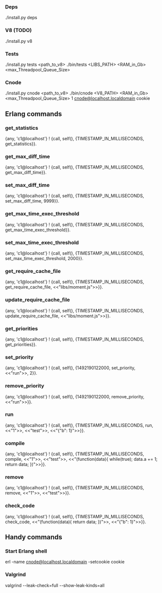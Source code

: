 ### Deps
  ./install.py deps
### V8 (TODO)
  ./install.py v8 <version>
### Tests
  ./install.py tests <path_to_v8>
  ./bin/tests <LIBS_PATH> <RAM_in_Gb> <max_Threadpool_Queue_Size>
### Cnode
  ./install.py cnode <path_to_v8>
  ./bin/cnode <V8_PATH> <RAM_in_Gb> <max_Threadpool_Queue_Size>  1 cnode@localhost.localdomain cookie

## Erlang commands

### get_statistics
  {any, 'c1@localhost'} ! {call, self(), {TIMESTAMP_IN_MILLISECONDS, get_statistics}}.
### get_max_diff_time
  {any, 'c1@localhost'} ! {call, self(), {TIMESTAMP_IN_MILLISECONDS, get_max_diff_time}}.
### set_max_diff_time
  {any, 'c1@localhost'} ! {call, self(), {TIMESTAMP_IN_MILLISECONDS, set_max_diff_time, 9999}}.
### get_max_time_exec_threshold
  {any, 'c1@localhost'} ! {call, self(), {TIMESTAMP_IN_MILLISECONDS, get_max_time_exec_threshold}}.
### set_max_time_exec_threshold
  {any, 'c1@localhost'} ! {call, self(), {TIMESTAMP_IN_MILLISECONDS, set_max_time_exec_threshold, 2000}}.
### get_require_cache_file
  {any, 'c1@localhost'} ! {call, self(), {TIMESTAMP_IN_MILLISECONDS, get_require_cache_file, <<"libs/moment.js">>}}.
### update_require_cache_file
  {any, 'c1@localhost'} ! {call, self(), {TIMESTAMP_IN_MILLISECONDS, update_require_cache_file, <<"libs/moment.js">>}}.
### get_priorities
  {any, 'c1@localhost'} ! {call, self(), {TIMESTAMP_IN_MILLISECONDS, get_priorities}}.
### set_priority
  {any, 'c1@localhost'} ! {call, self(), {1492190122000, set_priority, <<"run">>, 2}}.
### remove_priority
  {any, 'c1@localhost'} ! {call, self(), {1492190122000, remove_priority, <<"run">>}}.

### run
  {any, 'c1@localhost'} ! {call, self(), {TIMESTAMP_IN_MILLISECONDS, run, <<"1">>, <<"test">>, <<"{\"b\": 1}">>}}.
### compile
  {any, 'c1@localhost'} ! {call, self(), {TIMESTAMP_IN_MILLISECONDS, compile, <<"1">>, <<"test">>, <<"(function(data){ while(true); data.a += 1; return data; })">>}}.
### remove
  {any, 'c1@localhost'} ! {call, self(), {TIMESTAMP_IN_MILLISECONDS, remove, <<"1">>, <<"test">>}}.
### check_code
  {any, 'c1@localhost'} ! {call, self(), {TIMESTAMP_IN_MILLISECONDS, check_code, <<"(function(data){ return data; })">>, <<"{\"b\": 1}">>}}.

## Handy commands

### Start Erlang shell
  erl -name cnode@localhost.localdomain -setcookie cookie

### Valgrind
  valgrind --leak-check=full --show-leak-kinds=all
